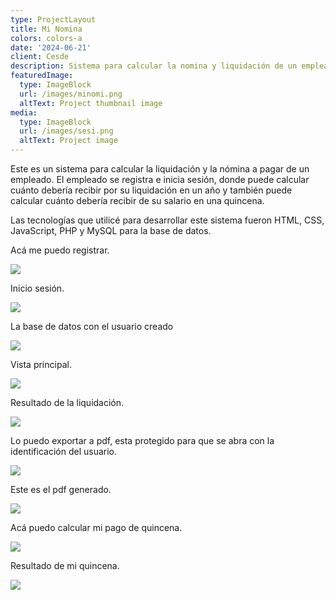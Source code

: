 ```yaml
---
type: ProjectLayout
title: Mi Nomina
colors: colors-a
date: '2024-06-21'
client: Cesde
description: Sistema para calcular la nomina y liquidación de un empleado.
featuredImage:
  type: ImageBlock
  url: /images/minomi.png
  altText: Project thumbnail image
media:
  type: ImageBlock
  url: /images/sesi.png
  altText: Project image
---
```

Este es un sistema para calcular la liquidación y la nómina a pagar de un empleado. El empleado se registra e inicia sesión, donde puede calcular cuánto debería recibir por su liquidación en un año y también puede calcular cuánto debería recibir de su salario en una quincena.

Las tecnologías que utilicé para desarrollar este sistema fueron HTML, CSS, JavaScript, PHP y MySQL para la base de datos.

Acá me puedo registrar.

![](/images/regis.png)

Inicio sesión.

![](/images/log.png)

La base de datos con el usuario creado 

![](/images/baseminomi.png)

Vista principal.

![](/images/liqui.png)

Resultado de la liquidación.

![](/images/resulliqui.png)

Lo puedo exportar a pdf, esta protegido para que se abra con la identificación del usuario.

![](/images/pdfseguro.png)

Este es el pdf generado.

![](/images/resultadopdf.png)

Acá puedo calcular mi pago de quincena.

![](/images/calcunomi.png)

Resultado de mi quincena.

![](/images/resultadonomina.png)
